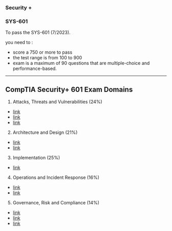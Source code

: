 <link rel="stylesheet" href="https://novaxiophi.github.io/securityplusTraining.githubpages.io/styles.css">

<div class="title">
</div>
<div>
<h3>Security +</h3>
<h3>SYS-601</h3>
</div>

To pass the SYS-601 (7/2023). 

you need to :
- score a 750 or more to pass
- the test range is from 100 to 900 
- exam is a maximum of 90 questions that are multiple-choice and performance-based.
---
## CompTIA Security+ 601 Exam Domains

1. Attacks, Threats and Vulnerabilities (24%)
  - [link](pageurl)
  - [link](pageurl)
  - [link](pageurl)

2. Architecture and Design (21%)
  - [link](pageurl)
  - [link](pageurl)

3. Implementation (25%)
  - [link](pageurl)

4. Operations and Incident Response (16%)
  - [link](pageurl)
  - [link](pageurl)

5. Governance, Risk and Compliance (14%)
  - [link](pageurl)
  - [link](pageurl)
  - [link](pageurl)



    

